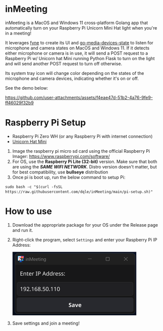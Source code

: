 # inMeeting
inMeeting is a MacOS and Windows 11 cross-platform Golang app that automatically turn on your Raspberry Pi Unicorn Mini Hat light when you're in a meeting! 

It leverages [fyne](https://fyne.io/) to create its UI and [go-media-devices-state](https://github.com/dqle/go-media-devices-state) to listen for microphone and camera states on MacOS and Windows 11. If it detects either microphone or camera is in use, it will send a POST request to a Raspberry Pi w/ Unicorn hat Mini running Python Flask to turn on the light and will send another POST request to turn off otherwise. 

Its system tray icon will change color depending on the states of the microphone and camera devices, indicating whether it's on or off.

See the demo below:

https://github.com/user-attachments/assets/f4eae47d-51b2-4a76-9fe9-ff46029f32b9

# Raspberry Pi Setup

- Raspberry Pi Zero WH (or any Raspberry Pi with internet connection)
- [Unicorn Hat Mini](https://www.pishop.us/product/unicorn-hat-mini/)

1. Image the raspberry pi micro sd card using the official Raspberry Pi Imager: https://www.raspberrypi.com/software/
2. For OS, use the **Raspberry Pi Lite (32-bit)** version. Make sure that both are using the **_SAME WIFI NETWORK_**. Distro version doesn't matter, but for best compatibility, use **bullseye** distribution
3. Once pi is boot up, run the below command to setup Pi:
```
sudo bash -c "$(curl -fsSL https://raw.githubusercontent.com/dqle/inMeeting/main/pi-setup.sh)"
```

# How to use

1. Download the appropriate package for your OS under the Release page and run it.
2. Right-click the program, select `Settings` and enter your Raspberry Pi IP Address:

    ![settings](./repo_media/settings.png)
3. Save settings and join a meeting!